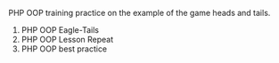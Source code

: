 PHP OOP training practice on the example of the game heads and tails.
1. PHP OOP Eagle-Tails
2. PHP OOP Lesson Repeat
3. PHP OOP best practice
